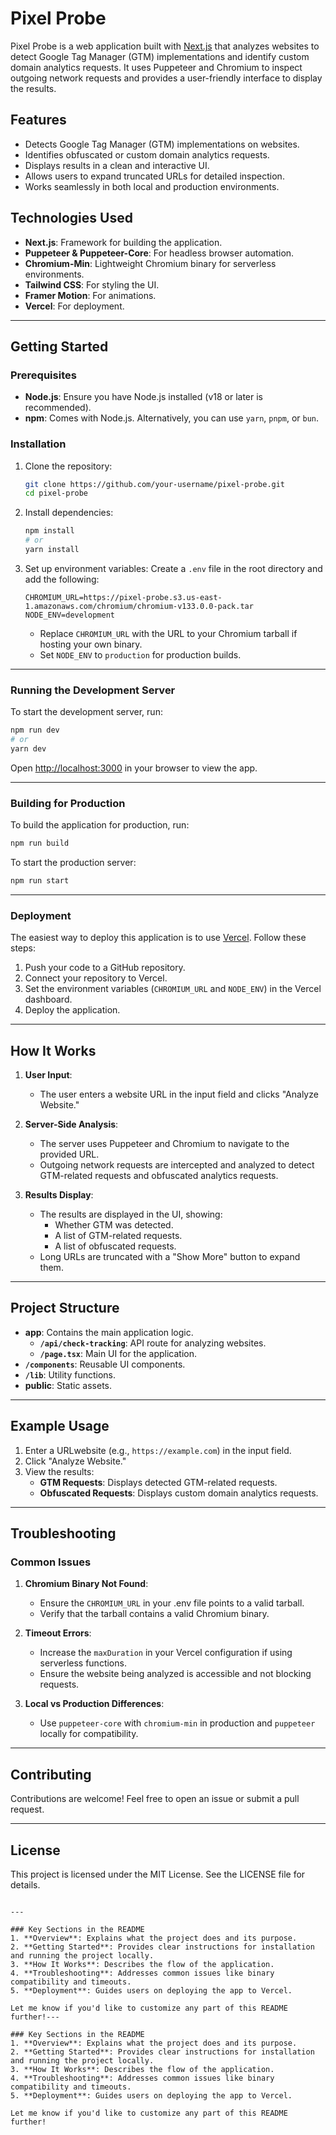 # Pixel Probe

Pixel Probe is a web application built with [Next.js](https://nextjs.org) that analyzes websites to detect Google Tag Manager (GTM) implementations and identify custom domain analytics requests. It uses Puppeteer and Chromium to inspect outgoing network requests and provides a user-friendly interface to display the results.

## Features

- Detects Google Tag Manager (GTM) implementations on websites.
- Identifies obfuscated or custom domain analytics requests.
- Displays results in a clean and interactive UI.
- Allows users to expand truncated URLs for detailed inspection.
- Works seamlessly in both local and production environments.

## Technologies Used

- **Next.js**: Framework for building the application.
- **Puppeteer & Puppeteer-Core**: For headless browser automation.
- **Chromium-Min**: Lightweight Chromium binary for serverless environments.
- **Tailwind CSS**: For styling the UI.
- **Framer Motion**: For animations.
- **Vercel**: For deployment.

---

## Getting Started

### Prerequisites

- **Node.js**: Ensure you have Node.js installed (v18 or later is recommended).
- **npm**: Comes with Node.js. Alternatively, you can use `yarn`, `pnpm`, or `bun`.

### Installation

1. Clone the repository:
   ```bash
   git clone https://github.com/your-username/pixel-probe.git
   cd pixel-probe
   ```

2. Install dependencies:
   ```bash
   npm install
   # or
   yarn install
   ```

3. Set up environment variables:
   Create a `.env` file in the root directory and add the following:
   ```properties
   CHROMIUM_URL=https://pixel-probe.s3.us-east-1.amazonaws.com/chromium/chromium-v133.0.0-pack.tar
   NODE_ENV=development
   ```

   - Replace `CHROMIUM_URL` with the URL to your Chromium tarball if hosting your own binary.
   - Set `NODE_ENV` to `production` for production builds.

---

### Running the Development Server

To start the development server, run:

```bash
npm run dev
# or
yarn dev
```

Open [http://localhost:3000](http://localhost:3000) in your browser to view the app.

---

### Building for Production

To build the application for production, run:

```bash
npm run build
```

To start the production server:

```bash
npm run start
```

---

### Deployment

The easiest way to deploy this application is to use [Vercel](https://vercel.com). Follow these steps:

1. Push your code to a GitHub repository.
2. Connect your repository to Vercel.
3. Set the environment variables (`CHROMIUM_URL` and `NODE_ENV`) in the Vercel dashboard.
4. Deploy the application.

---

## How It Works

1. **User Input**:
   - The user enters a website URL in the input field and clicks "Analyze Website."

2. **Server-Side Analysis**:
   - The server uses Puppeteer and Chromium to navigate to the provided URL.
   - Outgoing network requests are intercepted and analyzed to detect GTM-related requests and obfuscated analytics requests.

3. **Results Display**:
   - The results are displayed in the UI, showing:
     - Whether GTM was detected.
     - A list of GTM-related requests.
     - A list of obfuscated requests.
   - Long URLs are truncated with a "Show More" button to expand them.

---

## Project Structure

- **app**: Contains the main application logic.
  - **`/api/check-tracking`**: API route for analyzing websites.
  - **`/page.tsx`**: Main UI for the application.
- **`/components`**: Reusable UI components.
- **`/lib`**: Utility functions.
- **public**: Static assets.

---

## Example Usage

1. Enter a  URLwebsite (e.g., `https://example.com`) in the input field.
2. Click "Analyze Website."
3. View the results:
   - **GTM Requests**: Displays detected GTM-related requests.
   - **Obfuscated Requests**: Displays custom domain analytics requests.

---

## Troubleshooting

### Common Issues

1. **Chromium Binary Not Found**:
   - Ensure the `CHROMIUM_URL` in your .env file points to a valid tarball.
   - Verify that the tarball contains a valid Chromium binary.

2. **Timeout Errors**:
   - Increase the `maxDuration` in your Vercel configuration if using serverless functions.
   - Ensure the website being analyzed is accessible and not blocking requests.

3. **Local vs Production Differences**:
   - Use `puppeteer-core` with `chromium-min` in production and `puppeteer` locally for compatibility.

---

## Contributing

Contributions are welcome! Feel free to open an issue or submit a pull request.

---

## License

This project is licensed under the MIT License. See the LICENSE file for details.
```

---

### Key Sections in the README
1. **Overview**: Explains what the project does and its purpose.
2. **Getting Started**: Provides clear instructions for installation and running the project locally.
3. **How It Works**: Describes the flow of the application.
4. **Troubleshooting**: Addresses common issues like binary compatibility and timeouts.
5. **Deployment**: Guides users on deploying the app to Vercel.

Let me know if you'd like to customize any part of this README further!---

### Key Sections in the README
1. **Overview**: Explains what the project does and its purpose.
2. **Getting Started**: Provides clear instructions for installation and running the project locally.
3. **How It Works**: Describes the flow of the application.
4. **Troubleshooting**: Addresses common issues like binary compatibility and timeouts.
5. **Deployment**: Guides users on deploying the app to Vercel.

Let me know if you'd like to customize any part of this README further!